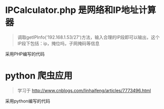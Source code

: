 # IPCalculator.php 是网络和IP地址计算器
> 调取getIPInfo('192.168.1.53/27')方法，输入合理的IP段即可以输出，这个IP段下包括：ip，掩位吗，子网掩码等信息

采用PHP编写的代码

# python 爬虫应用
> 学习于 http://www.cnblogs.com/linhaifeng/articles/7773496.html 

采用python编写的代码
